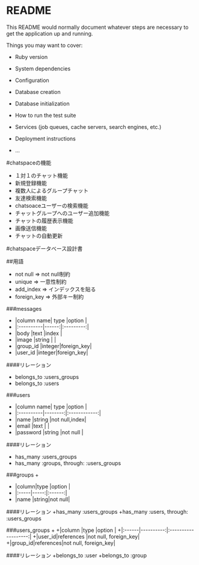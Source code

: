 # README

This README would normally document whatever steps are necessary to get the
application up and running.

Things you may want to cover:

* Ruby version

* System dependencies

* Configuration

* Database creation

* Database initialization

* How to run the test suite

* Services (job queues, cache servers, search engines, etc.)

* Deployment instructions

* ...

#chatspaceの機能
+ １対１のチャット機能
+ 新規登録機能
+ 複数人によるグループチャット
+ 友達検索機能
+ chatsoaceユーザーの検索機能
+ チャットグループへのユーザー追加機能
+ チャットの履歴表示機能
+ 画像送信機能
+ チャットの自動更新

#chatspaceデータベース設計書

##用語
+ not null => not null制約
+ unique => 一意性制約
+ add_index => インデックスを貼る
+ foreign_key => 外部キー制約


###messages
+ |column name| type  |option     |
+ |:----------|------:|:---------:|
+ |body       |text   |index      |
+ |image      |string |           |
+ |group_id   |integer|foreign_key|
+ |user_id    |integer|foreign_key|

####リレーション
+ belongs_to :users_groups
+ belongs_to :users


###users

+ |column name| type    |option        |
+ |:----------|--------:|:------------:|
+ |name       |string   |not null,index|
+ |email      |text     |              |
+ |password   |string   |not null      |

####リレーション
+ has_many :users_groups
+ has_many :groups, through: :users_groups

###groups
+
+ |column|type  |option  |
+ |:-----|-----:|:------:|
+ |name  |string|not null|

####リレーション
+has_many :users_groups
+has_many :users, through: :users_groups

###users_groups
+
+|column |type       |option               |
+|:------|----------:|:-------------------:|
+|user_id|references |not null, foreign_key|
+|group_id|references|not null, foreign_key|

####リレーション
+belongs_to :user
+belongs_to :group



